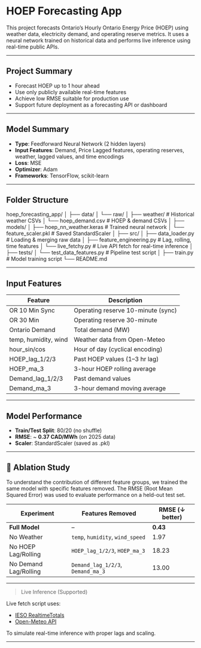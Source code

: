 # HOEP Forecasting App

This project forecasts Ontario’s Hourly Ontario Energy Price (HOEP) using weather data, electricity demand, and operating reserve metrics. It uses a neural network trained on historical data and performs live inference using real-time public APIs.

---

##  Project Summary

- Forecast HOEP up to 1 hour ahead
- Use only publicly available real-time features
- Achieve low RMSE suitable for production use
- Support future deployment as a forecasting API or dashboard

---

## Model Summary

- **Type**: Feedforward Neural Network (2 hidden layers)
- **Input Features**: Demand, Price Lagged features, operating reserves, weather, lagged values, and time encodings
- **Loss**: MSE
- **Optimizer**: Adam
- **Frameworks**: TensorFlow, scikit-learn

---
##  Folder Structure

hoep_forecasting_app/
│
├── data/
│   └── raw/
│       ├── weather/               # Historical weather CSVs
│       └── hoep_demand.csv        # HOEP & demand CSVs
│
├── models/
│   ├── hoep_nn_weather.keras      # Trained neural network
│   └── feature_scaler.pkl         # Saved StandardScaler
│
├── src/
│   ├── data_loader.py             # Loading & merging raw data
│   ├── feature_engineering.py     # Lag, rolling, time features
│   └── live_fetchy.py           # Live API fetch for real-time inference
│
├── tests/
│   └── test_data_features.py      # Pipeline test script
│
├── train.py                       # Model training script
└── README.md

---

## Input Features

| Feature             | Description                        |
|---------------------|------------------------------------|
| OR 10 Min Sync      | Operating reserve 10-minute (sync) |
| OR 30 Min           | Operating reserve 30-minute        |
| Ontario Demand      | Total demand (MW)                  |
| temp, humidity, wind| Weather data from Open-Meteo       |
| hour_sin/cos        | Hour of day (cyclical encoding)    |
| HOEP_lag_1/2/3      | Past HOEP values (1–3 hr lag)      |
| HOEP_ma_3           | 3-hour HOEP rolling average        |
| Demand_lag_1/2/3    | Past demand values                 |
| Demand_ma_3         | 3-hour demand moving average       |

---

##  Model Performance

- **Train/Test Split**: 80/20 (no shuffle)
- **RMSE**: ~ **0.37 CAD/MWh** (on 2025 data)
- **Scaler**: StandardScaler (saved as .pkl)

---
## 🔬 Ablation Study

To understand the contribution of different feature groups, we trained the same model with specific features removed. The RMSE (Root Mean Squared Error) was used to evaluate performance on a held-out test set.

| Experiment                  | Features Removed                        | RMSE (↓ better) |
|----------------------------|------------------------------------------|-----------------|
| **Full Model**             | –                                        | **0.43**        |
| No Weather                 | `temp`, `humidity`, `wind_speed`         | 1.97            |
| No HOEP Lag/Rolling       | `HOEP_lag_1/2/3`, `HOEP_ma_3`            | 18.23           |
| No Demand Lag/Rolling     | `Demand_lag_1/2/3`, `Demand_ma_3`        | 13.00           |

---

> Live Inference (Supported)

Live fetch script uses:
- [IESO RealtimeTotals](hhttps://reports-public.ieso.ca/public/RealtimeOntarioZonalPrice/PUB_RealtimeOntarioZonalPrice.xml)
- [Open-Meteo API](https://open-meteo.com/)

To simulate real-time inference with proper lags and scaling.

---


